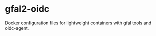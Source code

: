 # gfal2-oidc

Docker configuration files for lightweight containers with gfal tools and oidc-agent.
